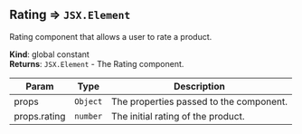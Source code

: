 <a name="Rating"></a>

## Rating ⇒ <code>JSX.Element</code>
Rating component that allows a user to rate a product.

**Kind**: global constant  
**Returns**: <code>JSX.Element</code> - The Rating component.  

| Param | Type | Description |
| --- | --- | --- |
| props | <code>Object</code> | The properties passed to the component. |
| props.rating | <code>number</code> | The initial rating of the product. |

